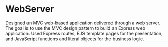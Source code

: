 # WebServer
Designed an MVC web-based application delivered through a web server. The goal is to use the MVC design pattern to build an Express web application. Used Express routes, EJS template pages for the presentation, and JavaScript functions and literal objects for the business logic.
